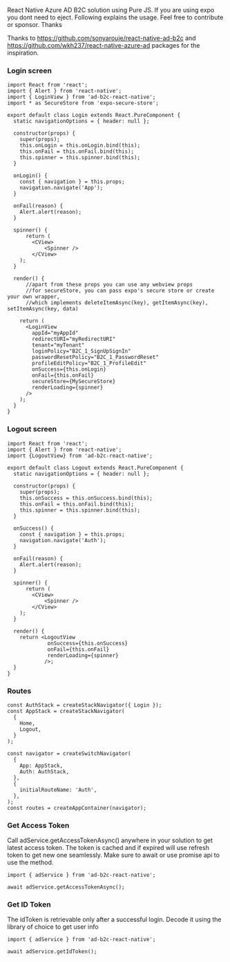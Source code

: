 React Native Azure AD B2C solution using Pure JS. If you are using expo you dont need to eject. Following explains the usage. Feel free to contribute or sponsor. Thanks

Thanks to https://github.com/sonyarouje/react-native-ad-b2c and https://github.com/wkh237/react-native-azure-ad packages for the inspiration.

### Login screen
```
import React from 'react';
import { Alert } from 'react-native';
import { LoginView } from 'ad-b2c-react-native';
import * as SecureStore from 'expo-secure-store';

export default class Login extends React.PureComponent {
  static navigationOptions = { header: null };

  constructor(props) {
    super(props);
    this.onLogin = this.onLogin.bind(this);
    this.onFail = this.onFail.bind(this);
    this.spinner = this.spinner.bind(this);
  }

  onLogin() {
    const { navigation } = this.props;
    navigation.navigate('App');
  }

  onFail(reason) {
    Alert.alert(reason);
  }

  spinner() {
      return (
        <CView>
            <Spinner />
        </CView>
    );  
  }

  render() {
      //apart from these props you can use any webview props
      //for secureStore, you can pass expo's secure store or create your own wrapper, 
      //which implements deleteItemAsync(key), getItemAsync(key), setItemAsync(key, data)
    
    return (
      <LoginView
        appId="myAppId"
        redirectURI="myRedirectURI"
        tenant="myTenant"
        loginPolicy="B2C_1_SignUpSignIn"
        passwordResetPolicy="B2C_1_PasswordReset"
        profileEditPolicy="B2C_1_ProfileEdit"
        onSuccess={this.onLogin}
        onFail={this.onFail}
        secureStore={MySecureStore}
        renderLoading={spinner}
      />
    );
  }
}

```

### Logout screen
```
import React from 'react';
import { Alert } from 'react-native';
import {LogoutView} from 'ad-b2c-react-native';

export default class Logout extends React.PureComponent {
  static navigationOptions = { header: null };

  constructor(props) {
    super(props);
    this.onSuccess = this.onSuccess.bind(this);
    this.onFail = this.onFail.bind(this);
    this.spinner = this.spinner.bind(this);
  }

  onSuccess() {
    const { navigation } = this.props;
    navigation.navigate('Auth');
  }

  onFail(reason) {
    Alert.alert(reason);
  }

  spinner() {
      return (
        <CView>
            <Spinner />
        </CView>
    );  
  }

  render() {
    return <LogoutView 
             onSuccess={this.onSuccess}
             onFail={this.onFail}
             renderLoading={spinner}
            />;
  }
}
```

### Routes
```
const AuthStack = createStackNavigator({ Login });
const AppStack = createStackNavigator(
  {
    Home,
    Logout,
  }
);

const navigator = createSwitchNavigator(
  {
    App: AppStack,
    Auth: AuthStack,
  },
  {
    initialRouteName: 'Auth',
  },
);
const routes = createAppContainer(navigator);
```

### Get Access Token

Call  adService.getAccessTokenAsync() anywhere in your solution to get latest access token. The token is cached and if expired will use refresh token to get new one seamlessly. Make sure to await or use promise api to use the method.

```
import { adService } from 'ad-b2c-react-native';

await adService.getAccessTokenAsync();
```

### Get ID Token

The idToken is retrievable only after a successful login. Decode it using the library of choice to get user info

```
import { adService } from 'ad-b2c-react-native';

await adService.getIdToken();
```